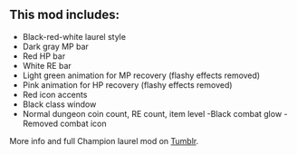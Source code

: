 ## This mod includes:

- Black-red-white laurel style
- Dark gray MP bar
- Red HP bar
- White RE bar
- Light green animation for MP recovery (flashy effects removed)
- Pink animation for HP recovery (flashy effects removed)
- Red icon accents
- Black class window
- Normal dungeon coin count, RE count, item level
-Black combat glow
-Removed combat icon

More info and full Champion laurel mod on [Tumblr](https://tera-raven.tumblr.com/post/184627216070/hp-bar-red-and-gray-persona-5-inspired-patch?is_related_post=1).
